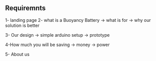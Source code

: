 Requiremnts 
---

1- landing page 
2- what is a Buoyancy Battery
-> what is for 
-> why our solution is better 

3- Our design
-> simple arduino setup
-> prototype

4-How much you will be saving 
-> money -> power

 5- About us 